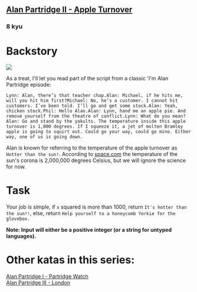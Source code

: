 <h2><a href=https://www.codewars.com/kata/580a094553bd9ec5d800007d/train/csharp target="_blank">Alan Partridge II - Apple Turnover</a></h2><h3>8 kyu</h3><h1 id="backstory">Backstory</h1><img src="https://pbs.twimg.com/media/BQRHvcFCQAABGH6.jpg"><p>As a treat, I'll let you read part of the script from a classic 'I'm Alan Partridge episode:</p><pre><code>Lynn: Alan, there’s that teacher chap.Alan: Michael, if he hits me, will you hit him first?Michael: No, he’s a customer. I cannot hit customers. I’ve been told. I’ll go and get some stock.Alan: Yeah, chicken stock.Phil: Hello Alan.Alan: Lynn, hand me an apple pie. And remove yourself from the theatre of conflict.Lynn: What do you mean?Alan: Go and stand by the yakults. The temperature inside this apple turnover is 1,000 degrees. If I squeeze it, a jet of molten Bramley apple is going to squirt out. Could go your way, could go mine. Either way, one of us is going down.</code></pre><p>Alan is known for referring to the temperature of the apple turnover as <code>Hotter than the sun!</code>. According to  <a href="http://www.space.com/17137-how-hot-is-the-sun.html" data-turbolinks="false" target="_blank">space.com</a> the temperature of the sun's corona is 2,000,000 degrees Celsius, but we will ignore the science for now. </p><h1 id="task">Task</h1><p>Your job is simple, if <code>x</code> squared is more than 1000, return <code>It's hotter than the sun!!</code>, else, return <code>Help yourself to a honeycomb Yorkie for the glovebox.</code></p><p><strong>Note: Input will either be a positive integer (or a string for untyped languages).</strong></p><h1 id="other-katas-in-this-series">Other katas in this series:</h1><p><a href="https://www.codewars.com/kata/alan-partridge-i-partridge-watch" data-turbolinks="false" target="_blank">Alan Partridge I - Partridge Watch</a><br><a href="https://www.codewars.com/kata/alan-partridge-iii-london" data-turbolinks="false" target="_blank">Alan Partridge III - London</a></p>